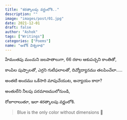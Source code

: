 ```yaml
---
title: "శరత్కాలపు వర్ణంలోకి.."
description: ""
image: "images/post/01.jpg"
date: 2021-12-01
draft: false
author: "Ashok"
tags: ["Writings"]
categories: ["Poems"]
name: "అశోక్ విశ్వనాథ"
---
```


హేమంతపు మంచుని జలపాతాలుగా,
66 రకాల ఆకుపచ్చని కాంతితో,

కాంపిల పుష్పాలతో, ఎర్రని గుటీఫలాలతో,
దివ్యోద్యానము తలపించేలా.....

అంతటి అందము ఒకేసారి మాపుచేయుట, అన్యాయం కాదా?

అంతులేని నీలపు పరమాణములోనుండి,

రోజూరాలుతూ, ఇలా శరత్కాలపు వర్ణంలోకి.


>Blue is the only color without dimensions 💙
